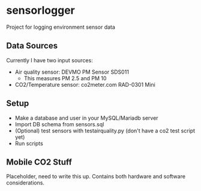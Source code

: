# sensorlogger

Project for logging environment sensor data

## Data Sources

Currently I have two input sources:

- Air quality sensor: DEVMO PM Sensor SDS011
  - This measures PM 2.5 and PM 10
- CO2/Temperature sensor: co2meter.com RAD-0301 Mini

## Setup

- Make a database and user in your MySQL/Mariadb server
- Import DB schema from sensors.sql
- (Optional) test sensors with testairquality.py (don't have a co2 test script yet)
- Run scripts

## Mobile CO2 Stuff

Placeholder, need to write this up. Contains both hardware and software considerations.
